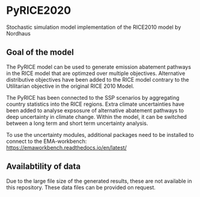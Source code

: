 # PyRICE2020
Stochastic simulation model implementation of the RICE2010 model by Nordhaus

## Goal of the model
The PyRICE model can be used to generate emission abatement pathways in the RICE model that are optimzed over multiple objectives. Alternative distributive objectives have been added to the RICE model contrary to the Utilitarian objective in the original RICE 2010 Model.

The PyRICE has been connected to the SSP scenarios by aggregating country statistics into the RICE regions. Extra climate uncertainties have been added to analyse expsosure of alternative abatement pathways to deep uncertainty in climate change. Within the model, it can be switched between a long term and short term uncertainty analysis. 

To use the uncertainty modules, additional packages need to be installed to connect to the EMA-workbench: 
https://emaworkbench.readthedocs.io/en/latest/

## Availabtility of data
Due to the large file size of the generated results, these are not available in this repository. These data files can be provided on request. 
